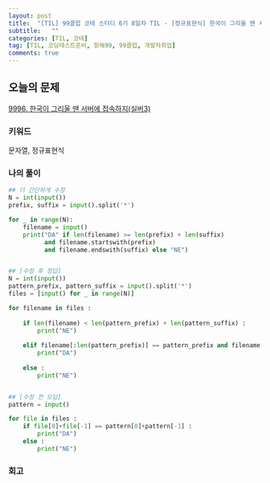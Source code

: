 ```yaml
---
layout: post
title:  "[TIL] 99클럽 코테 스터디 6기 8일차 TIL - [정규표현식] 한국이 그리울 땐 서버에 접속하지"
subtitle:   ""
categories: [TIL, 코테]
tag: [TIL, 코딩테스트준비, 항해99, 99클럽, 개발자취업]
comments: true
---
```


## 오늘의 문제
[9996. 한국이 그리울 땐 서버에 접속하지(실버3)](https://www.acmicpc.net/problem/9996)


### 키워드
문자열, 정규표현식

### 나의 풀이
<div markdown="1">

```python
## 더 간단하게 수정
N = int(input())
prefix, suffix = input().split('*')

for _ in range(N):
    filename = input()
    print("DA" if len(filename) >= len(prefix) + len(suffix)
          and filename.startswith(prefix)
          and filename.endswith(suffix) else "NE")


## [수정 후 정답]
N = int(input())
pattern_prefix, pattern_suffix = input().split('*')
files = [input() for _ in range(N)]

for filename in files :
    
    if len(filename) < len(pattern_prefix) + len(pattern_suffix) :
        print("NE")
    
    elif filename[:len(pattern_prefix)] == pattern_prefix and filename[-len(pattern_suffix):] == pattern_suffix :
        print("DA")
    
    else :
        print("NE")


## [수정 전 오답]
pattern = input()

for file in files :
    if file[0]+file[-1] == pattern[0]+pattern[-1] :
        print("DA")
    else :
        print("NE")
```


### 회고
